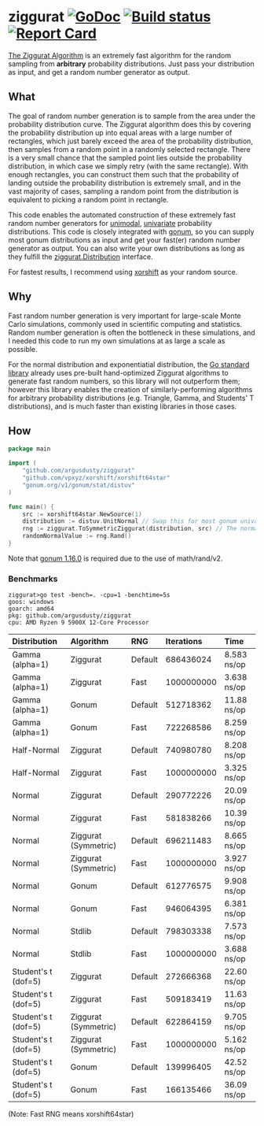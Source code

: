 # ziggurat [![GoDoc][godoc-badge]][godoc] [![Build status][build-status-badge]][build-status] [![Report Card][report-card-badge]][report-card]

[The Ziggurat Algorithm](https://en.wikipedia.org/wiki/Ziggurat_algorithm) is an extremely fast algorithm for the random sampling from **arbitrary** probability distributions. Just pass your distribution as input, and get a random number generator as output.

## What

The goal of random number generation is to sample from the area under the probability distribution curve. The Ziggurat algorithm does this by covering the probability distribution up into equal areas with a large number of rectangles, which just barely exceed the area of the probability distribution, then samples from a random point in a randomly selected rectangle. There is a very small chance that the sampled point lies outside the probability distribution, in which case we simply retry (with the same rectangle). With enough rectangles, you can construct them such that the probability of landing outside the probability distribution is extremely small, and in the vast majority of cases, sampling a random point from the distribution is equivalent to picking a random point in rectangle.

This code enables the automated construction of these extremely fast random number generators for [unimodal](https://en.wikipedia.org/wiki/Unimodality), [univariate](https://en.wikipedia.org/wiki/Univariate_distribution) probability distributions. This code is closely integrated with [gonum](https://www.gonum.org/), so you can supply most gonum distributions as input and get your fast(er) random number generator as output. You can also write your own distributions as long as they fulfill the [ziggurat.Distribution](distribution.go) interface.

For fastest results, I recommend using [xorshift](https://github.com/vpxyz/xorshift) as your random source.

## Why

Fast random number generation is very important for large-scale Monte Carlo simulations, commonly used in scientific computing and statistics. Random number generation is often the bottleneck in these simulations, and I needed this code to run my own simulations at as large a scale as possible.

For the normal distribution and exponentiatial distribution, the [Go standard library](https://pkg.go.dev/math/rand/v2) already uses pre-built hand-optimized Ziggurat algorithms to generate fast random numbers, so this library will not outperform them; however this library enables the creation of similarly-performing algorithms for arbitrary probability distributions (e.g. Triangle, Gamma, and Students' T distributions), and is much faster than existing libraries in those cases.

## How

```go
package main

import (
	"github.com/argusdusty/ziggurat"
	"github.com/vpxyz/xorshift/xorshift64star"
	"gonum.org/v1/gonum/stat/distuv"
)

func main() {
	src := xorshift64star.NewSource(1)
	distribution := distuv.UnitNormal // Swap this for most gonum univariate distributions
	rng := ziggurat.ToSymmetricZiggurat(distribution, src) // The normal distribution is symmetric, so we can use the more efficient symmetric ziggurat
	randomNormalValue := rng.Rand()
}
```

Note that [gonum 1.16.0](https://github.com/gonum/gonum/releases/tag/v0.16.0) is required due to the use of math/rand/v2.

### Benchmarks

```text
ziggurat>go test -bench=. -cpu=1 -benchtime=5s
goos: windows
goarch: amd64
pkg: github.com/argusdusty/ziggurat
cpu: AMD Ryzen 9 5900X 12-Core Processor
```

| Distribution        | Algorithm            | RNG     | Iterations | Time        |
|:--------------------|:---------------------|:--------|:-----------|:------------|
| Gamma (alpha=1)     | Ziggurat             | Default | 686436024  | 8.583 ns/op |
| Gamma (alpha=1)     | Ziggurat             | Fast    | 1000000000 | 3.638 ns/op |
| Gamma (alpha=1)     | Gonum                | Default | 512718362  | 11.88 ns/op |
| Gamma (alpha=1)     | Gonum                | Fast    | 722268586  | 8.259 ns/op |
| Half-Normal         | Ziggurat             | Default | 740980780  | 8.208 ns/op |
| Half-Normal         | Ziggurat             | Fast    | 1000000000 | 3.325 ns/op |
| Normal              | Ziggurat             | Default | 290772226  | 20.09 ns/op |
| Normal              | Ziggurat             | Fast    | 581838266  | 10.39 ns/op |
| Normal              | Ziggurat (Symmetric) | Default | 696211483  | 8.665 ns/op |
| Normal              | Ziggurat (Symmetric) | Fast    | 1000000000 | 3.927 ns/op |
| Normal              | Gonum                | Default | 612776575  | 9.908 ns/op |
| Normal              | Gonum                | Fast    | 946064395  | 6.381 ns/op |
| Normal              | Stdlib               | Default | 798303338  | 7.573 ns/op |
| Normal              | Stdlib               | Fast    | 1000000000 | 3.688 ns/op |
| Student's t (dof=5) | Ziggurat             | Default | 272666368  | 22.60 ns/op |
| Student's t (dof=5) | Ziggurat             | Fast    | 509183419  | 11.63 ns/op |
| Student's t (dof=5) | Ziggurat (Symmetric) | Default | 622864159  | 9.705 ns/op |
| Student's t (dof=5) | Ziggurat (Symmetric) | Fast    | 1000000000 | 5.162 ns/op |
| Student's t (dof=5) | Gonum                | Default | 139996405  | 42.52 ns/op |
| Student's t (dof=5) | Gonum                | Fast    | 166135466  | 36.09 ns/op |

(Note: Fast RNG means xorshift64star)

[godoc-badge]:       https://godoc.org/github.com/argusdusty/ziggurat?status.svg
[godoc]:             https://godoc.org/github.com/argusdusty/ziggurat
[build-status-badge]: https://github.com/argusdusty/ziggurat/actions/workflows/go.yml/badge.svg
[build-status]: https://github.com/argusdusty/ziggurat/actions
[report-card-badge]: https://goreportcard.com/badge/github.com/argusdusty/ziggurat
[report-card]:       https://goreportcard.com/report/github.com/argusdusty/ziggurat
